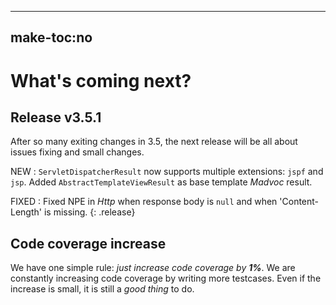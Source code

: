 -----
make-toc:no
-----
# What's coming next?

## Release v3.5.1

After so many exiting changes in 3.5, the next release will be all about
issues fixing and small changes.

NEW
: `ServletDispatcherResult` now supports multiple extensions: `jspf` and `jsp`.
Added `AbstractTemplateViewResult` as base template *Madvoc* result.

FIXED
: Fixed NPE in *Http* when response body is `null` and when 'Content-Length'
is missing.
{: .release}



## Code coverage increase

We have one simple rule: _just increase code coverage by **1%**_. We are constantly increasing code coverage by writing more testcases. Even if the increase is small, it is still a _good thing_ to do.